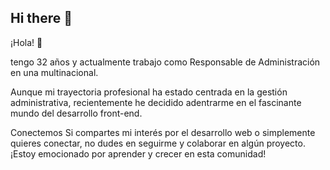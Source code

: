 ## Hi there 👋

¡Hola! 👋

tengo 32 años y actualmente trabajo como Responsable de Administración en una multinacional.

Aunque mi trayectoria profesional ha estado centrada en la gestión administrativa, recientemente he decidido adentrarme en el fascinante mundo del desarrollo front-end.

Conectemos Si compartes mi interés por el desarrollo web o simplemente quieres conectar, no dudes en seguirme y colaborar en algún proyecto. ¡Estoy emocionado por aprender y crecer en esta comunidad!
